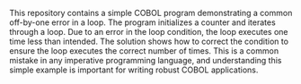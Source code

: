 This repository contains a simple COBOL program demonstrating a common off-by-one error in a loop. The program initializes a counter and iterates through a loop.  Due to an error in the loop condition, the loop executes one time less than intended.  The solution shows how to correct the condition to ensure the loop executes the correct number of times.  This is a common mistake in any imperative programming language, and understanding this simple example is important for writing robust COBOL applications.